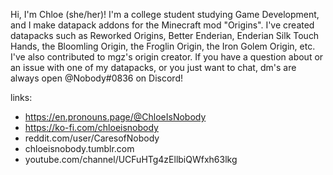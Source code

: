 Hi, I'm Chloe (she/her)! I'm a college student studying Game Development, and I make datapack addons for the Minecraft mod "Origins".
I've created datapacks such as Reworked Origins, Better Enderian, Enderian Silk Touch Hands, the Bloomling Origin, the Froglin Origin, the Iron Golem Origin, etc.
I've also contributed to mgz's origin creator.
If you have a question about or an issue with one of my datapacks, or you just want to chat, dm's are always open @Nobody#0836 on Discord!

links:
- https://en.pronouns.page/@ChloeIsNobody
- https://ko-fi.com/chloeisnobody
- reddit.com/user/CaresofNobody
- chloeisnobody.tumblr.com
- youtube.com/channel/UCFuHTg4zEllbiQWfxh63lkg
